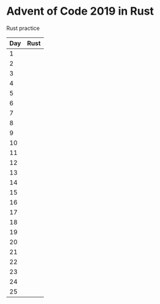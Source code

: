 # Advent of Code 2019 in Rust

Rust practice



| Day  | Rust                         |
| ---- | ---------------------------- |
| 1    |  |
| 2    |  |
| 3    |  |
| 4    |  |
| 5    |  |
| 6    |  |
| 7    |  |
| 8    |  |
| 9    |  |
| 10   |  |
| 11   |  |
| 12   |  |
| 13   |  |
| 14   |  |
| 15   |  |
| 16   |  |
| 17   |  |
| 18   |  |
| 19   |  |
| 20   |  |
| 21   |  |
| 22   |  |
| 23   |  |
| 24   |  |
| 25   |  |
